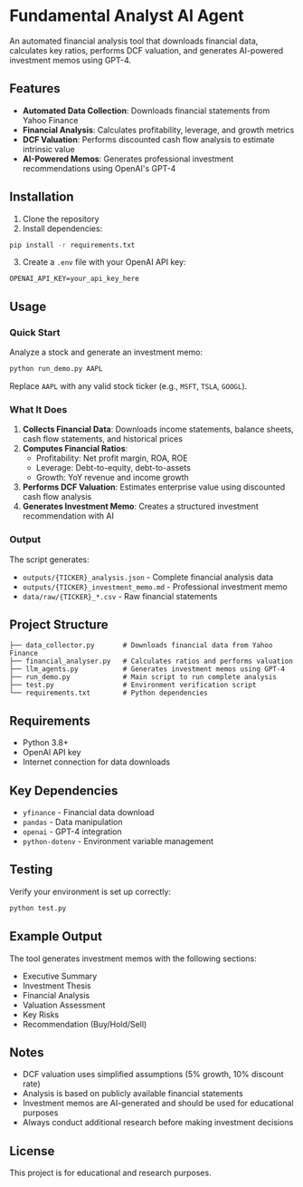 # Fundamental Analyst AI Agent

An automated financial analysis tool that downloads financial data, calculates key ratios, performs DCF valuation, and generates AI-powered investment memos using GPT-4.

## Features

- **Automated Data Collection**: Downloads financial statements from Yahoo Finance
- **Financial Analysis**: Calculates profitability, leverage, and growth metrics
- **DCF Valuation**: Performs discounted cash flow analysis to estimate intrinsic value
- **AI-Powered Memos**: Generates professional investment recommendations using OpenAI's GPT-4

## Installation

1. Clone the repository
2. Install dependencies:
```bash
pip install -r requirements.txt
```

3. Create a `.env` file with your OpenAI API key:
```
OPENAI_API_KEY=your_api_key_here
```

## Usage

### Quick Start

Analyze a stock and generate an investment memo:

```bash
python run_demo.py AAPL
```

Replace `AAPL` with any valid stock ticker (e.g., `MSFT`, `TSLA`, `GOOGL`).

### What It Does

1. **Collects Financial Data**: Downloads income statements, balance sheets, cash flow statements, and historical prices
2. **Computes Financial Ratios**: 
   - Profitability: Net profit margin, ROA, ROE
   - Leverage: Debt-to-equity, debt-to-assets
   - Growth: YoY revenue and income growth
3. **Performs DCF Valuation**: Estimates enterprise value using discounted cash flow analysis
4. **Generates Investment Memo**: Creates a structured investment recommendation with AI

### Output

The script generates:
- `outputs/{TICKER}_analysis.json` - Complete financial analysis data
- `outputs/{TICKER}_investment_memo.md` - Professional investment memo
- `data/raw/{TICKER}_*.csv` - Raw financial statements

## Project Structure

```
├── data_collector.py       # Downloads financial data from Yahoo Finance
├── financial_analyser.py   # Calculates ratios and performs valuation
├── llm_agents.py           # Generates investment memos using GPT-4
├── run_demo.py             # Main script to run complete analysis
├── test.py                 # Environment verification script
└── requirements.txt        # Python dependencies
```

## Requirements

- Python 3.8+
- OpenAI API key
- Internet connection for data downloads

## Key Dependencies

- `yfinance` - Financial data download
- `pandas` - Data manipulation
- `openai` - GPT-4 integration
- `python-dotenv` - Environment variable management

## Testing

Verify your environment is set up correctly:

```bash
python test.py
```

## Example Output

The tool generates investment memos with the following sections:
- Executive Summary
- Investment Thesis
- Financial Analysis
- Valuation Assessment
- Key Risks
- Recommendation (Buy/Hold/Sell)

## Notes

- DCF valuation uses simplified assumptions (5% growth, 10% discount rate)
- Analysis is based on publicly available financial statements
- Investment memos are AI-generated and should be used for educational purposes
- Always conduct additional research before making investment decisions

## License

This project is for educational and research purposes.
